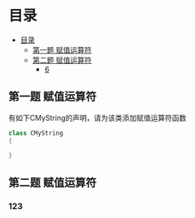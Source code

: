 # 目录
<!-- TOC -->

- [目录](#目录)
    - [第一题 赋值运算符](#第一题-赋值运算符)
    - [第二题 赋值运算符](#第二题-赋值运算符)
        - [6](#6)

<!-- /TOC -->

## 第一题 赋值运算符
有如下CMyString的声明，请为该类添加赋值运算符函数
```c++
class CMyString
{

}
```


## 第二题 赋值运算符

### 123